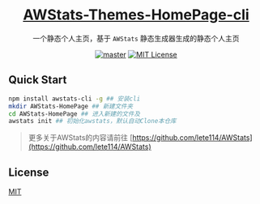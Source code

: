 <h1 align="center"><a href="https://github.com/lete114/AWStats-Themes-HomePage" target="_blank">AWStats-Themes-HomePage-cli</a></h1>
<p align="center">一个静态个人主页，基于 <code>AWStats</code> 静态生成器生成的静态个人主页</p>

<p align="center">
    <a href="https://github.com/lete114/AWStats-Themes-HomePage/releases/"><img src="https://img.shields.io/github/package-json/v/lete114/AWStats-Themes-HomePage/master?color=%23e58a8a&label=master" alt="master"></a>
    <a href="https://github.com/lete114/AWStats-Themes-HomePage/blob/master/LICENSE"><img src="https://img.shields.io/github/license/lete114/AWStats-Themes-HomePage?color=FF5531" alt="MIT License"></a>
</p>

## Quick Start

```bash
npm install awstats-cli -g ## 安装cli
mkdir AWStats-HomePage ## 新建文件夹
cd AWStats-HomePage ## 进入新建的文件及
awstats init ## 初始化awstats，默认自动Clone本仓库
```

> 更多关于AWStats的内容请前往 [https://github.com/lete114/AWStats](https://github.com/lete114/AWStats)

## License

[MIT](LICENSE)
